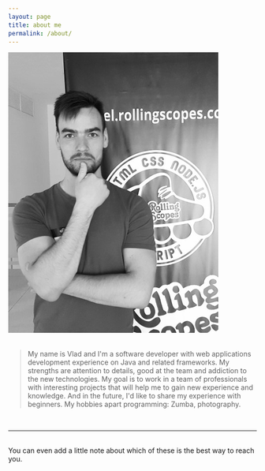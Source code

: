 ```yaml
---
layout: page
title: about me
permalink: /about/
---
```


<div class="container">
    	<img class="img-responsive" src="/img/im.jpeg">
</div>
<div class="container">
    <br/><blockquote>
        My name is Vlad and I'm a software developer with web applications development experience on Java and related frameworks. 
        My strengths are attention to details, good at the team and addiction to the new technologies. My goal is to work in a team of professionals with interesting projects that will help me to gain new experience and knowledge. And in the future, I'd like to share my experience with beginners.
        My hobbies apart programming: Zumba, photography.
    </blockquote><br/>
    
    
</div>
<hr/>
<br/>
<span class="contacticon center">
	<a href="mailto:fuentes.vlad@gmail.com"><i class="fa fa-envelope-square"></i></a>
	<a href="https://github.com" target="_blank"><i class="fa fa-github-square"></i></a>
	<a href="https://www.linkedin.com" target="_blank"><i class="fa fa-linkedin-square"></i></a>
	<a href="http://tumblr.com" target="_blank"><i class="fa fa-tumblr-square"></i></a>
	<a href="https://twitter.com" target="_blank"><i class="fa fa-twitter-square"></i></a>
</span>

<div class="col three caption">
	You can even add a little note about which of these is the best way to reach you.
</div>

